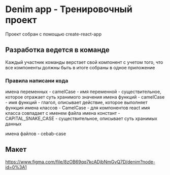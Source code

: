 # Denim app - Тренировочный проект

Проект собран с помощью create-react-app

## Разработка ведется в команде

Каждый участник команды верстает свой компонент с учетом того, что все компоненты должны быть в итоге собраны в одное приложение

### Правила написани кода

имена переменных - camelCase - имя переменной - существительное, которое отражает суть хранимого значения
имена функций - camelCase - имя функций - глагол, описывает действие, которое выполняет функция
имена классов - CamelCase - для компонентов react имя класса совпадает с именем файла
имена констант - CAPITAL_SNAKE_CASE - существительное, описывает суть хранимых данных

имена файлов - cebab-case

## Макет
https://www.figma.com/file/8zOB69qq7kcADjbNmGvQ7D/denim?node-id=0%3A1
